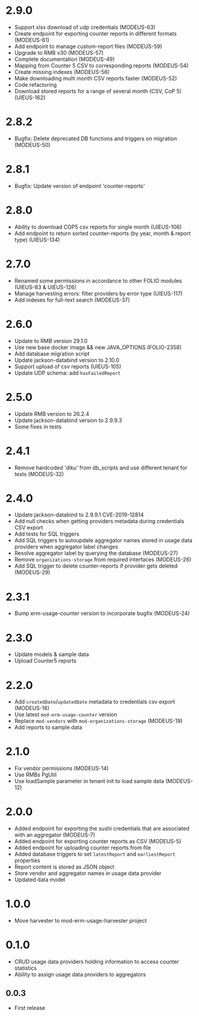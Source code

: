 # 2.9.0
* Support xlsx download of udp credentials (MODEUS-63)
* Create endpoint for exporting counter reports in different formats (MODEUS-61)
* Add endpoint to manage custom-report files (MODEUS-59)
* Upgrade to RMB v30 (MODEUS-57)
* Complete documentation (MODEUS-49)
* Mapping from Counter 5 CSV to corresponding reports (MODEUS-54)
* Create missing indexes (MODEUS-56)
* Make downloading multi month CSV reports faster (MODEUS-52)
* Code refactoring
* Download stored reports for a range of several month (CSV, CoP 5) (UIEUS-162)

# 2.8.2
* Bugfix: Delete deprecated DB functions and triggers on migration (MODEUS-50)

# 2.8.1
* Bugfix: Update version of endpoint 'counter-reports'

# 2.8.0
* Ability to download COP5 csv reports for single month (UIEUS-106)
* Add endpoint to return sorted counter-reports (by year, month & report type) (UIEUS-134)

# 2.7.0
* Renamed some permissions in accordance to other FOLIO modules (UIEUS-83 & UIEUS-126)
* Manage harvesting errors: filter providers by error type (UIEUS-117)
* Add indexes for full-text search (MODEUS-37)

# 2.6.0
* Update to RMB version 29.1.0
* Use new base docker image && new JAVA_OPTIONS (FOLIO-2358)
* Add database migration script
* Update jackson-databind version to 2.10.0
* Support upload of csv reports (UIEUS-105)
* Update UDP schema: add `hasFailedReport`

# 2.5.0
* Update RMB version to 26.2.4
* Update jackson-databind version to 2.9.9.3
* Some fixes in tests

# 2.4.1
* Remove hardcoded 'diku' from db_scripts and use different tenant for tests (MODEUS-32)

# 2.4.0
* Update jackson-databind to 2.9.9.1 CVE-2019-12814
* Add null checks when getting providers metadata during credentials CSV export
* Add tests for SQL triggers
* Add SQL triggers to autoupdate aggregator names stored in usage data providers when aggregator label changes
* Resolve aggregator label by querying the database (MODEUS-27)
* Remove `organizations-storage` from required interfaces (MODEUS-26)
* Add SQL trigger to delete counter-reports if provider gets deleted (MODEUS-29)

# 2.3.1
* Bump erm-usage-counter version to incorporate bugfix (MODEUS-24)

# 2.3.0
* Update models & sample data
* Upload Counter5 reports

# 2.2.0
* Add `createdDate`/`updatedDate` metadata to credentials csv export (MODEUS-18)
* Use latest `mod-erm-usage-counter` version
* Replace `mod-vendors` with `mod-organizations-storage` (MODEUS-19)
* Add reports to sample data

# 2.1.0
* Fix vendor permissions (MODEUS-14)
* Use RMBs PgUtil
* Use loadSample parameter in tenant init to load sample data (MODEUS-12)

# 2.0.0
* Added endpoint for exporting the sushi credentials that are associated with an aggregator (MODEUS-7)
* Added endpoint for exporting counter reports as CSV (MODEUS-5)
* Added endpoint for uploading counter reports from file
* Added database triggers to set `latestReport` and `earliestReport` properties
* Report content is stored as JSON object
* Store vendor and aggregator names in usage data provider
* Updated data model

# 1.0.0
* Move harvester to mod-erm-usage-harvester project

# 0.1.0
* CRUD usage data providers holding information to access counter statistics
* Ability to assign usage data providers to aggregators

## 0.0.3
* First release
